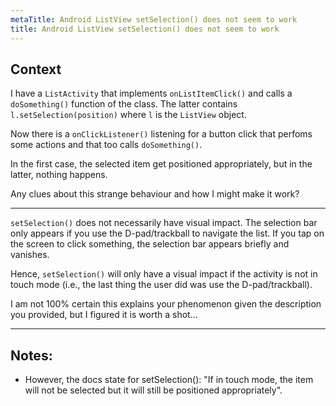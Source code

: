 ```yaml
---
metaTitle: Android ListView setSelection() does not seem to work
title: Android ListView setSelection() does not seem to work
---
```


## Context

I have a `ListActivity` that implements `onListItemClick()` and calls a `doSomething()` function of the class. The latter contains `l.setSelection(position)` where `l` is the `ListView` object.


Now there is a `onClickListener()` listening for a button click that perfoms some actions and that too calls `doSomething()`.


In the first case, the selected item get positioned appropriately, but in the latter, nothing happens.


Any clues about this strange behaviour and how I might make it work?



---

`setSelection()` does not necessarily have visual impact. The selection bar only appears if you use the D-pad/trackball to navigate the list. If you tap on the screen to click something, the selection bar appears briefly and vanishes.


Hence, `setSelection()` will only have a visual impact if the activity is not in touch mode (i.e., the last thing the user did was use the D-pad/trackball).


I am not 100% certain this explains your phenomenon given the description you provided, but I figured it is worth a shot...



---

## Notes:

- However, the docs state for setSelection(): "If in touch mode, the item will not be selected but it will still be positioned appropriately".


